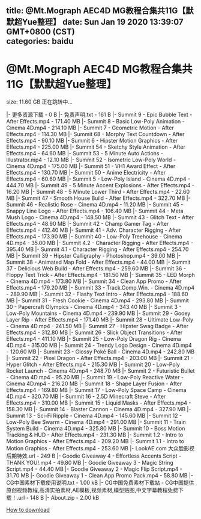 
title: @Mt.Mograph AEC4D MG教程合集共11G【默默超Yue整理】
date: Sun Jan 19 2020 13:39:07 GMT+0800 (CST)    
categories: baidu
---

# @Mt.Mograph AEC4D MG教程合集共11G【默默超Yue整理】
size: 11.60 GB
 正在跳转中...
 
|- 更多资源下载 - 0 B
|- 免责声明.txt - 161 B
|- Summit 9 - Epic Bubble Text - After Effects.mp4 - 171.40 MB
|- Summit 8 - Basic Low-Poly Animation - Cinema 4D.mp4 - 214.10 MB
|- Summit 7 - Geometric Motion - After Effects.mp4 - 114.30 MB
|- Summit 68 - Morphy Text Countdown - After Effects.mp4 - 90.10 MB
|- Summit 6 - Hipster Motion Graphics - After Effects.mp4 - 225.00 MB
|- Summit 54 - Sketchy Style Animation - After Effects.mp4 - 64.60 MB
|- Summit 53 - 5 Minute Auto Actions - Illustrator.mp4 - 12.10 MB
|- Summit 52 - Isometric Low-Poly World - Cinema 4D.mp4 - 175.00 MB
|- Summit 51 - VH1 Award Effect - After Effects.mp4 - 130.70 MB
|- Summit 50 - Anime Electricity - After Effects.mp4 - 60.60 MB
|- Summit 5 - Low-Poly Island - Cinema 4D.mp4 - 444.70 MB
|- Summit 49 - 5 Minute Accent Explosions - After Effects.mp4 - 16.20 MB
|- Summit 48 - 5 Minute Lower Third - After Effects.mp4 - 22.60 MB
|- Summit 47 - Smooth House Build - After Effects.mp4 - 322.70 MB
|- Summit 46 - Realistic Rose - Cinema 4D.mp4 - 11.20 MB
|- Summit 45 - Snappy Line Logo - After Effects.mp4 - 106.40 MB
|- Summit 44 - Meta Mush Logo - Cinema 4D.mp4 - 148.50 MB
|- Summit 43 - Glitch Text - After Effects.mp4 - 48.90 MB
|- Summit 42 - Champ Gamer Tag - After Effects.mp4 - 412.40 MB
|- Summit 41 - Adv. Character Rigging - After Effects.mp4 - 173.90 MB
|- Summit 40 - Low-Poly Treehouse - Cinema 4D.mp4 - 35.00 MB
|- Summit 4.2 - Character Rigging - After Effects.mp4 - 395.40 MB
|- Summit 4.1 - Character Rigging - After Effects.mp4 - 254.70 MB
|- Summit 39 - Hipster Calligraphy - Photoshop.mp4 - 39.00 MB
|- Summit 38 - Animated Map Fold - After Effects.mp4 - 44.00 MB
|- Summit 37 - Delicious Web Build - After Effects.mp4 - 259.60 MB
|- Summit 36 - Floppy Text Trick - After Effects.mp4 - 181.50 MB
|- Summit 35 - LED Morph - Cinema 4D.mp4 - 173.80 MB
|- Summit 34 - Clean App Promo - After Effects.mp4 - 179.20 MB
|- Summit 33 - Track.Comp.Win. - Cinema 4D.mp4 - 289.90 MB
|- Summit 32 - Flashy Text Intro - After Effects.mp4 - 188.60 MB
|- Summit 31 - Fresh Cookie - Cinema 4D.mp4 - 293.80 MB
|- Summit 30 - Papercraft Olympics - Cinema 4D.mp4 - 343.40 MB
|- Summit 3 - Low-Poly Mountains - Cinema 4D.mp4 - 239.90 MB
|- Summit 29 - Gooey Layer Rip - After Effects.mp4 - 171.40 MB
|- Summit 28 - Ultimate Low-Poly - Cinema 4D.mp4 - 241.50 MB
|- Summit 27 - Hipster Swag Badge - After Effects.mp4 - 312.80 MB
|- Summit 26 - Slick Object Transitions - After Effects.mp4 - 411.10 MB
|- Summit 25 - Low-Poly Dragon Rig - Cinema 4D.mp4 - 315.00 MB
|- Summit 24 - Trendy Logo Design - Cinema 4D.mp4 - 120.60 MB
|- Summit 23 - Glossy Poké Ball - Cinema 4D.mp4 - 242.80 MB
|- Summit 22 - Pixel Dragon - After Effects.mp4 - 203.00 MB
|- Summit 21 - Hyper Glitch - After Effects.mp4 - 215.30 MB
|- Summit 20 - Low-Poly Rocket Launch - Cinema 4D.mp4 - 248.70 MB
|- Summit 2 - Futuristic Bullet - Cinema 4D.mp4 - 95.20 MB
|- Summit 19 - Low-Poly Reactive Water - Cinema 4D.mp4 - 216.20 MB
|- Summit 18 - Shape Layer Fusion - After Effects.mp4 - 169.80 MB
|- Summit 17 - Low-Poly Space Camp - Cinema 4D.mp4 - 320.70 MB
|- Summit 16 - 2.5D Minecraft Steve - After Effects.mp4 - 310.00 MB
|- Summit 15 - Liquid Masks - After Effects.mp4 - 158.30 MB
|- Summit 14 - Blaster Cannon - Cinema 4D.mp4 - 327.90 MB
|- Summit 13 - Sci-Fi Ripple - Cinema 4D.mp4 - 145.60 MB
|- Summit 12 - Low-Poly Bee Swarm - Cinema 4D.mp4 - 291.00 MB
|- Summit 11 - Train System Build - Cinema 4D.mp4 - 325.80 MB
|- Summit 10 - Boss Motion Tracking & HUD - After Effects.mp4 - 231.30 MB
|- Summit 1.2 - Intro to Motion Graphics - After Effects.mp4 - 209.20 MB
|- Summit 1.1 - Intro to Motion Graphics - After Effects.mp4 - 253.60 MB
|- LookAE.com  大众脸影视后期特效.url - 249 B
|- Goodie Giveaway 4 - Effortless Accents Script - THANK YOU!.mp4 - 49.80 MB
|- Goodie Giveaway 3 - Magic String Script.mp4 - 44.40 MB
|- Goodie Giveaway 2 - Magic Flip Script.mp4 - 31.70 MB
|- Goodie Giveaway 1 - Clean App Promo Pack.mp4 - 58.80 MB
|- CG中国素材下载使用说明.txt - 1.00 kB
|- CG中国免费素材下载站 - CG中国提供原创视频教程,高清实拍素材,AE模板,视频素材,模型贴图,中文字幕教程免费下载！.url - 148 B
|- About.zip - 2.00 kB

[How to download](https://bpcam.bemobtrk.com/go/2ceec3aa-1ca2-46d6-b9ff-aaa5c184517c?jno=2309)